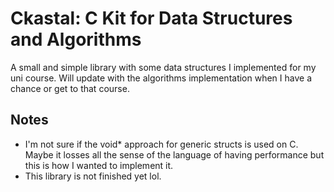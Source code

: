 # Ckastal: C Kit for Data Structures and Algorithms

A small and simple library with some data structures I implemented for my uni course. Will update with the algorithms implementation when I have a chance or get to that course.

## Notes

- I'm not sure if the void\* approach for generic structs is used on C. Maybe it losses all the sense of the language of having performance but this is how I wanted to implement it.
- This library is not finished yet lol.
